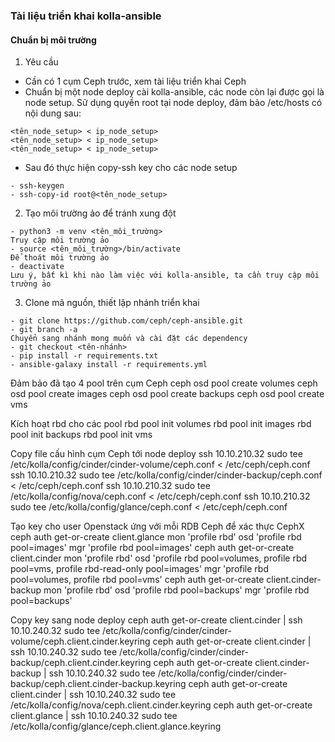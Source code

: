 ### Tài liệu triển khai kolla-ansible
#### Chuẩn bị môi trường
1. Yêu cầu
- Cần có 1 cụm Ceph trước, xem tài liệu triển khai Ceph
- Chuẩn bị một node deploy cài kolla-ansible, các node còn lại được gọi là node setup. Sử dụng quyền root tại node deploy, đảm bảo /etc/hosts có nội dung sau:
```
<tên_node_setup> < ip_node_setup>
<tên_node_setup> < ip_node_setup>
<tên_node_setup> < ip_node_setup>
```
- Sau đó thực hiện copy-ssh key cho các node setup
```
- ssh-keygen
- ssh-copy-id root@<tên_node_setup>
```
2. Tạo môi trường ảo để tránh xung đột
```
- python3 -m venv <tên_môi_trường>
Truy cập môi trường ảo
- source <tên_môi_trường>/bin/activate
Để thoát môi trường ảo
- deactivate
Lưu ý, bất kì khi nào làm việc với kolla-ansible, ta cần truy cập môi trường ảo
```
3. Clone mã nguồn, thiết lập nhánh triển khai
```
- git clone https://github.com/ceph/ceph-ansible.git
- git branch -a
Chuyển sang nhánh mong muốn và cài đặt các dependency
- git checkout <tên-nhánh>
- pip install -r requirements.txt
- ansible-galaxy install -r requirements.yml
```

Đảm bảo đã tạo 4 pool trên cụm Ceph
ceph osd pool create volumes
ceph osd pool create images
ceph osd pool create backups
ceph osd pool create vms

Kích hoạt rbd cho các pool
rbd pool init volumes
rbd pool init images
rbd pool init backups
rbd pool init vms

Copy file cấu hình cụm Ceph tới node deploy
ssh 10.10.210.32 sudo tee /etc/kolla/config/cinder/cinder-volume/ceph.conf < /etc/ceph/ceph.conf
ssh 10.10.210.32 sudo tee /etc/kolla/config/cinder/cinder-backup/ceph.conf < /etc/ceph/ceph.conf
ssh 10.10.210.32 sudo tee /etc/kolla/config/nova/ceph.conf < /etc/ceph/ceph.conf
ssh 10.10.210.32 sudo tee /etc/kolla/config/glance/ceph.conf < /etc/ceph/ceph.conf

Tạo key cho user Openstack ứng với mỗi RDB Ceph để xác thực CephX
ceph auth get-or-create client.glance mon 'profile rbd' osd 'profile rbd pool=images' mgr 'profile rbd pool=images'
ceph auth get-or-create client.cinder mon 'profile rbd' osd 'profile rbd pool=volumes, profile rbd pool=vms, profile rbd-read-only pool=images' mgr 'profile rbd pool=volumes, profile rbd pool=vms'
ceph auth get-or-create client.cinder-backup mon 'profile rbd' osd 'profile rbd pool=backups' mgr 'profile rbd pool=backups'

Copy key sang node deploy
ceph auth get-or-create client.cinder | ssh 10.10.240.32 sudo tee /etc/kolla/config/cinder/cinder-volume/ceph.client.cinder.keyring
ceph auth get-or-create client.cinder | ssh 10.10.240.32 sudo tee /etc/kolla/config/cinder/cinder-backup/ceph.client.cinder.keyring
ceph auth get-or-create client.cinder-backup | ssh 10.10.240.32 sudo tee /etc/kolla/config/cinder/cinder-backup/ceph.client.cinder-backup.keyring
ceph auth get-or-create client.cinder | ssh 10.10.240.32 sudo tee /etc/kolla/config/nova/ceph.client.cinder.keyring
ceph auth get-or-create client.glance | ssh 10.10.240.32 sudo tee /etc/kolla/config/glance/ceph.client.glance.keyring
